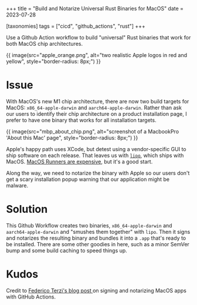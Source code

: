 +++
title = "Build and Notarize Universal Rust Binaries for MacOS"
date = 2023-07-28

[taxonomies]
tags = ["cicd", "github_actions", "rust"]
+++

Use a Github Action workflow to build "universal" Rust binaries that work for both MacOS chip architectures.

<!-- more -->

{{ image(src="apple_orange.png",
         alt="two realistic Apple logos in red and yellow",
         style="border-radius: 8px;") }}


# Issue

With MacOS's new M1 chip architecture, there are now two build targets for MacOS: `x86_64-apple-darwin` and `aarch64-apple-darwin`. Rather than ask our users to identify their chip architecture on a product installation page, I prefer to have one binary that works for all installation targets.

{{ image(src="mbp_about_chip.png",
         alt="screenshot of a MacbookPro 'About this Mac' page",
         style="border-radius: 8px;") }}

Apple's happy path uses XCode, but detest using a vendor-specific GUI to ship software on each release. That leaves us with [`lipo`](https://developer.apple.com/documentation/apple-silicon/building-a-universal-macos-binary#Update-the-Architecture-List-of-Custom-Makefiles), which ships with MacOS. [MacOS Runners are expensive](https://docs.github.com/en/billing/managing-billing-for-github-actions/about-billing-for-github-actions#minute-multipliers), but it's a good start.

Along the way, we need to notarize the binary with Apple so our users don't get a scary installation popup warning that our application might be malware.

# Solution

This Github Workflow creates two binaries, `x86_64-apple-darwin` and `aarch64-apple-darwin` and "smushes them together" with `lipo`. Then it signs and notarizes the resulting binary and bundles it into a `.app` that's ready to be installed. There are some other goodies in here, such as a minor SemVer bump and some build caching to speed things up.

<script src="https://gist.github.com/goingforbrooke/24a36ed60ba97ce9a93c1e0c5036f232.js"></script>

# Kudos

Credit to [Federico Terzi's blog post ](https://federicoterzi.com/blog/automatic-code-signing-and-notarization-for-macos-apps-using-github-actions/) on signing and notarizing MacOS apps with GitHub Actions.
